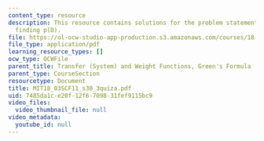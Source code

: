 ```yaml
---
content_type: resource
description: This resource contains solutions for the problem statements related to
  finding p(D).
file: https://ol-ocw-studio-app-production.s3.amazonaws.com/courses/18-03sc-differential-equations-fall-2011/7485da1ce20f12f6709831fef9115bc9_MIT18_03SCF11_s30_3quiza.pdf
file_type: application/pdf
learning_resource_types: []
ocw_type: OCWFile
parent_title: Transfer (System) and Weight Functions, Green's Formula
parent_type: CourseSection
resourcetype: Document
title: MIT18_03SCF11_s30_3quiza.pdf
uid: 7485da1c-e20f-12f6-7098-31fef9115bc9
video_files:
  video_thumbnail_file: null
video_metadata:
  youtube_id: null
---
```

